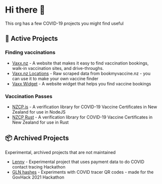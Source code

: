 # Hi there 👋

This org has a few COVID-19 projects you might find useful


## 🔬 Active Projects

### Finding vaccinations

- [Vaxx.nz](https://github.com/CovidEngine/vaxxnz) - A website that makes it easy to find vaccination bookings, walk-in vaccination sites, and drive-throughs.
- [Vaxx.nz Locations](https://github.com/CovidEngine/vaxxnzlocations) - Raw scraped data from bookmyvaccine.nz - you can use it to make your own vaccine finder
- [Vaxx Widget](https://docs.vaxx.nz) - A website widget that helps you find vaccine bookings

### Vaccination Passes
- [NZCP.js](https://github.com/CovidEngine/nzcp-js) - A verification library for COVID-19 Vaccine Certificates in New Zealand for use in NodeJS
- [NZCP Rust](https://github.com/CovidEngine/nzcp-rust) - A verification library for COVID-19 Vaccine Certificates in New Zealand for use in Rust


## 📦 Archived Projects
Experimental, archived projects that are not maintained

- [Lenny](https://github.com/CovidEngine/covidengineui) - Experimental project that uses payment data to do COVID contact tracing Hackathon
- [GLN hashes](https://github.com/CovidEngine/reverseglnhashes) - Experiments with COVID tracer QR codes - made for the GovHack 2021 Hackathon

<!--

**Here are some ideas to get you started:**

🙋‍♀️ A short introduction - what is your organization all about?
🌈 Contribution guidelines - how can the community get involved?
👩‍💻 Useful resources - where can the community find your docs? Is there anything else the community should know?
🍿 Fun facts - what does your team eat for breakfast?
🧙 Remember, you can do mighty things with the power of [Markdown](https://guides.github.com/features/mastering-markdown/)
-->
